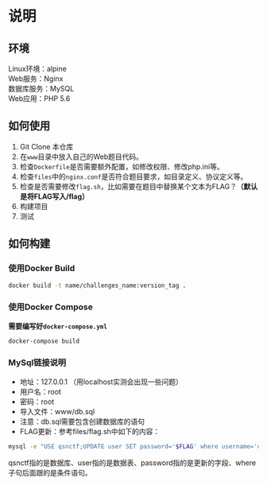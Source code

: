 # 说明
## 环境
Linux环境：alpine\
Web服务：Nginx\
数据库服务：MySQL\
Web应用：PHP 5.6

## 如何使用
1. Git Clone 本仓库
2. 在`www`目录中放入自己的Web题目代码。
3. 检查`Dockerfile`是否需要额外配置，如修改权限、修改php.ini等。
4. 检查`files`中的`nginx.conf`是否符合题目要求，如目录定义、协议定义等。
5. 检查是否需要修改`flag.sh`，比如需要在题目中替换某个文本为FLAG？**（默认是将FLAG写入/flag）**
6. 构建项目
7. 测试

## 如何构建

### 使用Docker Build
```bash
docker build -t name/challenges_name:version_tag .
```

### 使用Docker Compose
**需要编写好`docker-compose.yml`**
```bash
docker-compose build
```

### MySql链接说明
- 地址：127.0.0.1 （用localhost实测会出现一些问题）
- 用户名：root
- 密码：root
- 导入文件：www/db.sql
- 注意：db.sql需要包含创建数据库的语句
- FLAG更新：参考files/flag.sh中如下的内容：
```bash
mysql -e "USE qsnctf;UPDATE user SET password='$FLAG' where username='user'" -uroot -proot
```
qsnctf指的是数据库、user指的是数据表、password指的是更新的字段、where子句后面跟的是条件语句。